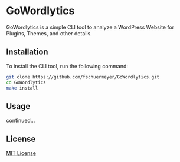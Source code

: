 # GoWordlytics

GoWordlytics is a simple CLI tool to analyze a WordPress Website for Plugins, Themes, and other details.

## Installation

To install the CLI tool, run the following command:

```bash
git clone https://github.com/fschuermeyer/GoWordlytics.git
cd GoWordlytics
make install
```

## Usage

continued...

## License

[MIT License](LICENSE)